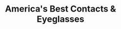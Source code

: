 ---
title: "America's Best Contacts & Eyeglasses"
url: /vancouver/americas-best-contacts-and-eyeglasses-southeast-mill-plain-boulevard/
shop: optician
---
